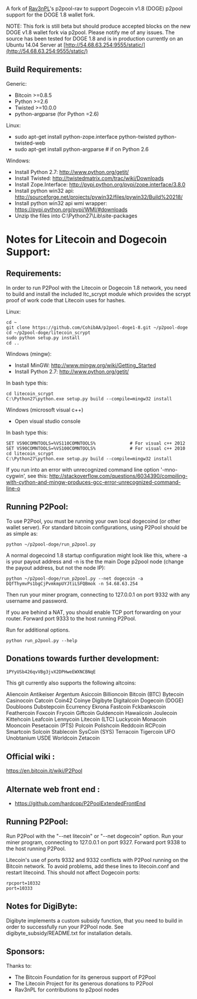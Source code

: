 A fork of [Rav3nPL](https://github.com/Rav3nPL/p2pool-rav)'s p2pool-rav to support Dogecoin v1.8 (DOGE) p2pool support for the DOGE 1.8 wallet fork.

NOTE: This fork is still beta but should produce accepted blocks on the new DOGE v1.8 wallet fork via p2pool.  Please notify me of any issues.  The source has been tested for DOGE 1.8 and is in production currently on an Ubuntu 14.04 Server at [http://54.68.63.254:9555/static/](http://54.68.63.254:9555/static/)


Build Requirements:
-------------------------
Generic:
* Bitcoin >=0.8.5
* Python >=2.6
* Twisted >=10.0.0
* python-argparse (for Python =2.6)

Linux:
* sudo apt-get install python-zope.interface python-twisted python-twisted-web
* sudo apt-get install python-argparse # if on Python 2.6

Windows:
* Install Python 2.7: http://www.python.org/getit/
* Install Twisted: http://twistedmatrix.com/trac/wiki/Downloads
* Install Zope.Interface: http://pypi.python.org/pypi/zope.interface/3.8.0
* Install python win32 api: http://sourceforge.net/projects/pywin32/files/pywin32/Build%20218/
* Install python win32 api wmi wrapper: https://pypi.python.org/pypi/WMI/#downloads
* Unzip the files into C:\Python27\Lib\site-packages


Notes for Litecoin and Dogecoin Support:
=========================
Requirements:
-------------------------

In order to run P2Pool with the Litecoin or Dogecoin 1.8 network, you need to build and install the included
ltc_scrypt module which provides the scrypt proof of work code that Litecoin uses for hashes.

Linux:

    cd ~
    git clone https://github.com/CohibAA/p2pool-doge1-8.git ~/p2pool-doge
    cd ~/p2pool-doge/litecoin_scrypt
    sudo python setup.py install
    cd ..

Windows (mingw):
* Install MinGW: http://www.mingw.org/wiki/Getting_Started
* Install Python 2.7: http://www.python.org/getit/

In bash type this:

    cd litecoin_scrypt
    C:\Python27\python.exe setup.py build --compile=mingw32 install

Windows (microsoft visual c++)
* Open visual studio console

In bash type this:

    SET VS90COMNTOOLS=%VS110COMNTOOLS%	           # For visual c++ 2012
    SET VS90COMNTOOLS=%VS100COMNTOOLS%             # For visual c++ 2010
    cd litecoin_scrypt
    C:\Python27\python.exe setup.py build --compile=mingw32 install
	
If you run into an error with unrecognized command line option '-mno-cygwin', see this:
http://stackoverflow.com/questions/6034390/compiling-with-cython-and-mingw-produces-gcc-error-unrecognized-command-line-o

Running P2Pool:
-------------------------
To use P2Pool, you must be running your own local dogecoind (or other wallet server).
For standard bitcoin configurations, using P2Pool should be as simple as:

    python ~/p2pool-doge/run_p2pool.py
    
A normal dogecoind 1.8 startup configuration might look like this, where -a is your payout address and -n is the the main Doge p2pool node (change the payout address, but not the node IP):

    python ~/p2pool-doge/run_p2pool.py --net dogecoin -a DQfThymvPs1bgCjPvmkmpUYJtiLSFQBmok -n 54.68.63.254

Then run your miner program, connecting to 127.0.0.1 on port 9332 with any
username and password.

If you are behind a NAT, you should enable TCP port forwarding on your
router. Forward port 9333 to the host running P2Pool.

Run for additional options.

    python run_p2pool.py --help

Donations towards further development:
-------------------------
    1PYyUSb426qvVBg3jvX2DPHweEWXNCBNqE

This git currently also supports the following altcoins:

Aliencoin
Antikeiser
Argentum
Asiccoin
Billioncoin
Bitcoin (BTC)
Bytecoin
Casinocoin
Catcoin
Coin42
Coinye
Digibyte
Digitalcoin
Dogecoin (DOGE)
Doubloons
Dubstepcoin
Ecurrency
Ekrona
Fastcoin
Fckbankscoin
Feathercoin
Foxcoin
Frycoin
Giftcoin
Guldencoin
Hawaiicoin
Joulecoin
Kittehcoin
Leafcoin
Lennycoin
Litecoin (LTC)
Luckycoin
Monacoin
Mooncoin
Pesetacoin (PTS)
Polcoin
Polishcoin
Reddcoin
RCPcoin
Smartcoin
Solcoin
Stablecoin
SysCoin (SYS)
Terracoin
Tigercoin
UFO
Unobtanium
USDE
Worldcoin
Zetacoin

Official wiki :
-------------------------
https://en.bitcoin.it/wiki/P2Pool

Alternate web front end :
-------------------------
* https://github.com/hardcpp/P2PoolExtendedFrontEnd


Running P2Pool:
-------------------------
Run P2Pool with the "--net litecoin" or "--net dogecoin" option.
Run your miner program, connecting to 127.0.0.1 on port 9327.
Forward port 9338 to the host running P2Pool.

Litecoin's use of ports 9332 and 9332 conflicts with P2Pool running on
the Bitcoin network. To avoid problems, add these lines to litecoin.conf
and restart litecoind.  This should not affect Dogecoin ports:

    rpcport=10332
    port=10333

Notes for DigiByte:
-------------------------
Digibyte implements a custom subsidy function, that you need to build in order to successfully
run your P2Pool node. See digibyte_subsidy/README.txt for installation details.

Sponsors:
-------------------------

Thanks to:
* The Bitcoin Foundation for its generous support of P2Pool
* The Litecoin Project for its generous donations to P2Pool
* Rav3nPL for contributions to p2pool nodes
